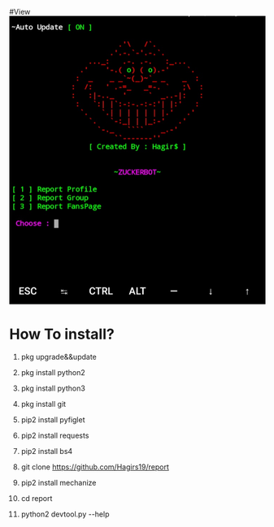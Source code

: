 #View
![Front View](https://github.com/Hagirs19/report/blob/master/Screenshot_2020-07-06-09-20-01-918_com.termux.png)




# How To install?
1. pkg upgrade&&update

2. pkg install python2

3. pkg install python3

4. pkg install git

5. pip2 install pyfiglet

6. pip2 install requests

7. pip2 install bs4

8. git clone https://github.com/Hagirs19/report

9. pip2 install mechanize

10. cd report

11. python2 devtool.py --help

